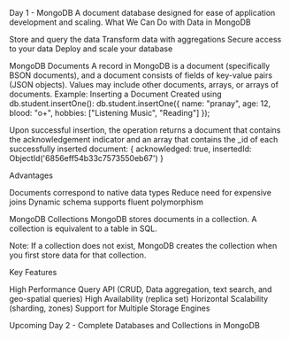Day 1 - MongoDB
A document database designed for ease of application development and scaling.
What We Can Do with Data in MongoDB

Store and query the data
Transform data with aggregations
Secure access to your data
Deploy and scale your database

MongoDB Documents
A record in MongoDB is a document (specifically BSON documents), and a document consists of fields of key-value pairs (JSON objects). Values may include other documents, arrays, or arrays of documents.
Example: Inserting a Document
Created using db.student.insertOne():
db.student.insertOne({
  name: "pranay",
  age: 12,
  blood: "o+",
  hobbies: ["Listening Music", "Reading"]
});

Upon successful insertion, the operation returns a document that contains the acknowledgement indicator and an array that contains the _id of each successfully inserted document:
{
  acknowledged: true,
  insertedId: ObjectId('6856eff54b33c7573550eb67')
}

Advantages

Documents correspond to native data types
Reduce need for expensive joins
Dynamic schema supports fluent polymorphism

MongoDB Collections
MongoDB stores documents in a collection. A collection is equivalent to a table in SQL.

Note: If a collection does not exist, MongoDB creates the collection when you first store data for that collection.

Key Features

High Performance
Query API (CRUD, Data aggregation, text search, and geo-spatial queries)
High Availability (replica set)
Horizontal Scalability (sharding, zones)
Support for Multiple Storage Engines

Upcoming
Day 2 - Complete Databases and Collections in MongoDB
